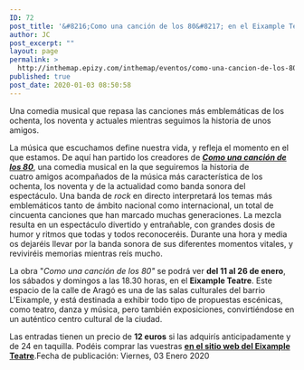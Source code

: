 ```yaml
---
ID: 72
post_title: '&#8216;Como una canción de los 80&#8217; en el Eixample Teatre'
author: JC
post_excerpt: ""
layout: page
permalink: >
  http://inthemap.epizy.com/inthemap/eventos/como-una-cancion-de-los-80/
published: true
post_date: 2020-01-03 08:50:58
---
```

<!-- wp:paragraph -->
<p>Una comedia musical que repasa las canciones más emblemáticas de los ochenta, los noventa&nbsp;y actuales mientras seguimos la historia de unos amigos.</p>
<!-- /wp:paragraph -->

<!-- wp:paragraph -->
<p>La música que escuchamos define nuestra vida, y refleja el momento en el que estamos. De aquí han partido los creadores de&nbsp;<a href="https://www.eixampleteatre.cat/es/Como-una-cancion-de-los-80" target="_blank" rel="noreferrer noopener"><strong><em>Como una canción de los 80</em></strong></a>, una comedia musical en la que seguiremos la historia de cuatro&nbsp;amigos acompañados&nbsp;de la música más característica de los ochenta, los noventa y de la actualidad como banda sonora del espectáculo. Una banda de&nbsp;<em>rock&nbsp;</em>en directo interpretará los temas más emblemáticos tanto de ámbito nacional como internacional, un total de cincuenta canciones que han marcado muchas generaciones. La mezcla resulta en un espectáculo divertido y entrañable, con grandes dosis de humor y ritmos que todas y todos reconoceréis. Durante una hora y media os dejaréis llevar por la banda sonora de sus diferentes momentos vitales, y reviviréis memorias mientras reís mucho.</p>
<!-- /wp:paragraph -->

<!-- wp:paragraph -->
<p>La obra "<em>Como una canción de los 80"</em> se podrá ver <strong>del 11 al 26 de enero</strong>, los sábados y domingos a las 18.30 horas, en el <strong>Eixample Teatre</strong>. Este espacio de la calle de Aragó es una de las salas culturales del barrio L'Eixample, y está destinada a exhibir todo tipo de propuestas escénicas, como teatro, danza y música, pero también exposiciones, convirtiéndose en un auténtico centro cultural de la ciudad.</p>
<!-- /wp:paragraph -->

<!-- wp:paragraph -->
<p>Las entradas tienen un precio de&nbsp;<strong>12 euros</strong>&nbsp;si las adquirís anticipadamente y de 24 en taquilla. Podéis comprar las vuestras&nbsp;<a href="https://proticketing.com/eixampleteatre/es_ES/entradas/evento/17186" target="_blank" rel="noreferrer noopener"><strong>en el sitio&nbsp;web del Eixample Teatre</strong></a>.Fecha de publicación: Viernes, 03 Enero 2020

</p>
<!-- /wp:paragraph -->